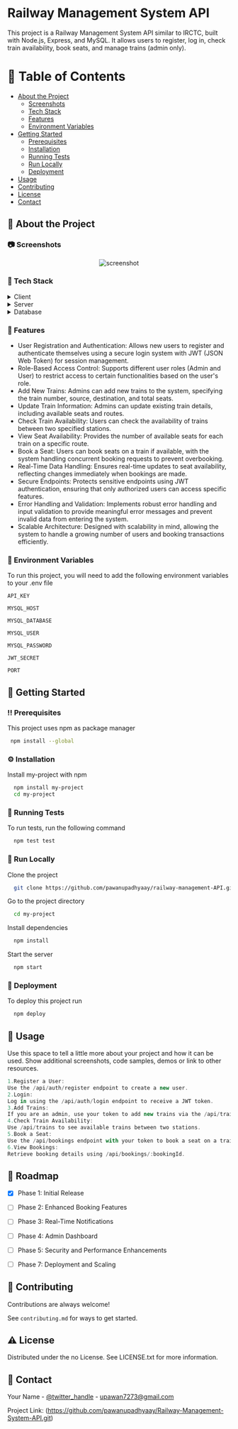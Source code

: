 # Railway Management System API
This project is a Railway Management System API similar to IRCTC, built with Node.js, Express, and MySQL. 
It allows users to register, log in, check train availability, book seats, and manage trains (admin only).

# :notebook_with_decorative_cover: Table of Contents

- [About the Project](#star2-about-the-project)
  * [Screenshots](#camera-screenshots)
  * [Tech Stack](#space_invader-tech-stack)
  * [Features](#dart-features)
  * [Environment Variables](#key-environment-variables)
- [Getting Started](#toolbox-getting-started)
  * [Prerequisites](#bangbang-prerequisites)
  * [Installation](#gear-installation)
  * [Running Tests](#test_tube-running-tests)
  * [Run Locally](#running-run-locally)
  * [Deployment](#triangular_flag_on_post-deployment)
- [Usage](#eyes-usage)
- [Contributing](#wave-contributing)
- [License](#warning-license)
- [Contact](#handshake-contact)


  

<!-- About the Project -->
## :star2: About the Project


<!-- Screenshots -->
### :camera: Screenshots

<div align="center"> 
  <img src="https://placehold.co/600x400?text=Your+Screenshot+here" alt="screenshot" />
</div>


<!-- TechStack -->
### :space_invader: Tech Stack

<details>
  <summary>Client</summary>
  <ul>
    <li><a href="https://reactjs.org/">React.js</a></li>
    <li><a href="https://tailwindcss.com/">TailwindCSS</a></li>
  </ul>
</details>

<details>
  <summary>Server</summary>
  <ul>
    <li><a href="https://expressjs.com/">Express.js</a></li>
  </ul>
</details>

<details>
<summary>Database</summary>
  <ul>
    <li><a href="https://www.mysql.com/">MySQL</a></li>
  </ul>
</details>

<!-- Features -->
### :dart: Features

- User Registration and Authentication: Allows new users to register and authenticate themselves using a secure login system with JWT (JSON Web Token) for session management.
- Role-Based Access Control: Supports different user roles (Admin and User) to restrict access to certain functionalities based on the user's role.
- Add New Trains: Admins can add new trains to the system, specifying the train number, source, destination, and total seats.
- Update Train Information: Admins can update existing train details, including available seats and routes.
- Check Train Availability: Users can check the availability of trains between two specified stations.
- View Seat Availability: Provides the number of available seats for each train on a specific route.
- Book a Seat: Users can book seats on a train if available, with the system handling concurrent booking requests to prevent overbooking.
- Real-Time Data Handling: Ensures real-time updates to seat availability, reflecting changes immediately when bookings are made.
- Secure Endpoints: Protects sensitive endpoints using JWT authentication, ensuring that only authorized users can access specific features.
- Error Handling and Validation: Implements robust error handling and input validation to provide meaningful error messages and prevent invalid data from entering the system.
- Scalable Architecture: Designed with scalability in mind, allowing the system to handle a growing number of users and booking transactions efficiently.

### :key: Environment Variables

To run this project, you will need to add the following environment variables to your .env file

`API_KEY`

`MYSQL_HOST`

`MYSQL_DATABASE`

`MYSQL_USER`

`MYSQL_PASSWORD`

`JWT_SECRET`

`PORT`


## 	:toolbox: Getting Started

<!-- Prerequisites -->
### :bangbang: Prerequisites

This project uses npm as package manager

```bash
 npm install --global 
```

<!-- Installation -->
### :gear: Installation

Install my-project with npm

```bash
  npm install my-project
  cd my-project
```
   
<!-- Running Tests -->
### :test_tube: Running Tests

To run tests, run the following command

```bash
  npm test test
```

<!-- Run Locally -->
### :running: Run Locally

Clone the project

```bash
  git clone https://github.com/pawanupadhyaay/railway-management-API.git
```

Go to the project directory

```bash
  cd my-project
```

Install dependencies

```bash
  npm install
```

Start the server

```bash
  npm start
```


<!-- Deployment -->
### :triangular_flag_on_post: Deployment

To deploy this project run

```bash
  npm deploy
```


<!-- Usage -->
## :eyes: Usage

Use this space to tell a little more about your project and how it can be used. Show additional screenshots, code samples, demos or link to other resources.


```javascript
1.Register a User: 
Use the /api/auth/register endpoint to create a new user.
2.Login: 
Log in using the /api/auth/login endpoint to receive a JWT token.
3.Add Trains: 
If you are an admin, use your token to add new trains via the /api/trains/add endpoint.
4.Check Train Availability: 
Use /api/trains to see available trains between two stations.
5.Book a Seat: 
Use the /api/bookings endpoint with your token to book a seat on a train.
6.View Bookings: 
Retrieve booking details using /api/bookings/:bookingId.
```
<!-- Roadmap -->
## :compass: Roadmap

* [x] Phase 1: Initial Release 
* [ ] Phase 2: Enhanced Booking Features
* [ ] Phase 3: Real-Time Notifications
* [ ] Phase 4: Admin Dashboard
* [ ] Phase 5: Security and Performance Enhancements
* [ ] Phase 7: Deployment and Scaling


<!-- Contributing -->
## :wave: Contributing

Contributions are always welcome!

See `contributing.md` for ways to get started.


<!-- License -->
## :warning: License

Distributed under the no License. See LICENSE.txt for more information.


<!-- Contact -->
## :handshake: Contact

Your Name - [@twitter_handle](https://x.com/pawanupadhyaay) - upawan7273@gmail.com

Project Link: (https://github.com/pawanupadhyaay/Railway-Management-System-API.git)
